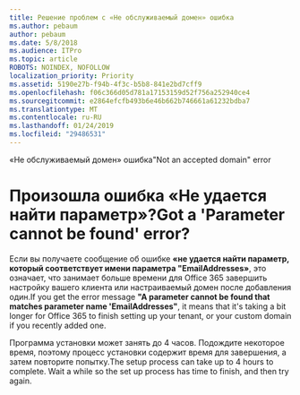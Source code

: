 ```yaml
---
title: Решение проблем с «Не обслуживаемый домен» ошибка
ms.author: pebaum
author: pebaum
ms.date: 5/8/2018
ms.audience: ITPro
ms.topic: article
ROBOTS: NOINDEX, NOFOLLOW
localization_priority: Priority
ms.assetid: 5190e27b-f94b-4f3c-b5b8-841e2bd7cff9
ms.openlocfilehash: f06c366d05d781a17153159d52f756a252940ce4
ms.sourcegitcommit: e2864efcfb493b6e46b662b746661a61232bdba7
ms.translationtype: MT
ms.contentlocale: ru-RU
ms.lasthandoff: 01/24/2019
ms.locfileid: "29486531"
---
```

<span data-ttu-id="02b8d-102">«Не обслуживаемый домен» ошибка</span><span class="sxs-lookup"><span data-stu-id="02b8d-102">"Not an accepted domain" error</span></span>

# <a name="got-a-parameter-cannot-be-found-error"></a><span data-ttu-id="02b8d-103">Произошла ошибка «Не удается найти параметр»?</span><span class="sxs-lookup"><span data-stu-id="02b8d-103">Got a 'Parameter cannot be found' error?</span></span>

<span data-ttu-id="02b8d-104">Если вы получаете сообщение об ошибке **«не удается найти параметр, который соответствует имени параметра "EmailAddresses»**, это означает, что занимает больше времени для Office 365 завершить настройку вашего клиента или настраиваемый домен после добавления один.</span><span class="sxs-lookup"><span data-stu-id="02b8d-104">If you get the error message **"A parameter cannot be found that matches parameter name 'EmailAddresses"**, it means that it's taking a bit longer for Office 365 to finish setting up your tenant, or your custom domain if you recently added one.</span></span> 
  
<span data-ttu-id="02b8d-p101">Программа установки может занять до 4 часов. Подождите некоторое время, поэтому процесс установки содержит время для завершения, а затем повторите попытку.</span><span class="sxs-lookup"><span data-stu-id="02b8d-p101">The setup process can take up to 4 hours to complete. Wait a while so the set up process has time to finish, and then try again.</span></span>
  

